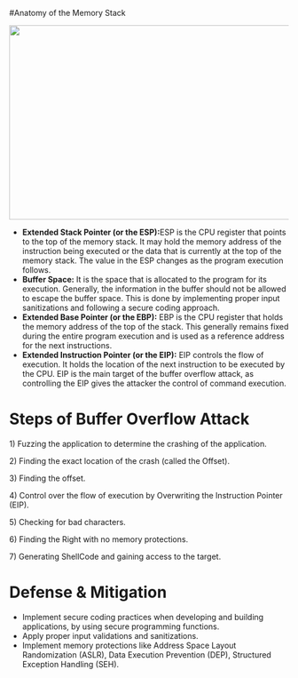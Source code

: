 #Anatomy of the Memory Stack 

<div class="gp gq ow"><picture><source srcset="https://miro.medium.com/v2/resize:fit:640/format:webp/1*EwdZs-6vDz_u52vNy7mxEg.png 640w, https://miro.medium.com/v2/resize:fit:720/format:webp/1*EwdZs-6vDz_u52vNy7mxEg.png 720w, https://miro.medium.com/v2/resize:fit:750/format:webp/1*EwdZs-6vDz_u52vNy7mxEg.png 750w, https://miro.medium.com/v2/resize:fit:786/format:webp/1*EwdZs-6vDz_u52vNy7mxEg.png 786w, https://miro.medium.com/v2/resize:fit:828/format:webp/1*EwdZs-6vDz_u52vNy7mxEg.png 828w, https://miro.medium.com/v2/resize:fit:1100/format:webp/1*EwdZs-6vDz_u52vNy7mxEg.png 1100w, https://miro.medium.com/v2/resize:fit:1400/format:webp/1*EwdZs-6vDz_u52vNy7mxEg.png 1400w" sizes="(min-resolution: 4dppx) and (max-width: 700px) 50vw, (-webkit-min-device-pixel-ratio: 4) and (max-width: 700px) 50vw, (min-resolution: 3dppx) and (max-width: 700px) 67vw, (-webkit-min-device-pixel-ratio: 3) and (max-width: 700px) 65vw, (min-resolution: 2.5dppx) and (max-width: 700px) 80vw, (-webkit-min-device-pixel-ratio: 2.5) and (max-width: 700px) 80vw, (min-resolution: 2dppx) and (max-width: 700px) 100vw, (-webkit-min-device-pixel-ratio: 2) and (max-width: 700px) 100vw, 700px" type="image/webp"><source data-testid="og" srcset="https://miro.medium.com/v2/resize:fit:640/1*EwdZs-6vDz_u52vNy7mxEg.png 640w, https://miro.medium.com/v2/resize:fit:720/1*EwdZs-6vDz_u52vNy7mxEg.png 720w, https://miro.medium.com/v2/resize:fit:750/1*EwdZs-6vDz_u52vNy7mxEg.png 750w, https://miro.medium.com/v2/resize:fit:786/1*EwdZs-6vDz_u52vNy7mxEg.png 786w, https://miro.medium.com/v2/resize:fit:828/1*EwdZs-6vDz_u52vNy7mxEg.png 828w, https://miro.medium.com/v2/resize:fit:1100/1*EwdZs-6vDz_u52vNy7mxEg.png 1100w, https://miro.medium.com/v2/resize:fit:1400/1*EwdZs-6vDz_u52vNy7mxEg.png 1400w" sizes="(min-resolution: 4dppx) and (max-width: 700px) 50vw, (-webkit-min-device-pixel-ratio: 4) and (max-width: 700px) 50vw, (min-resolution: 3dppx) and (max-width: 700px) 67vw, (-webkit-min-device-pixel-ratio: 3) and (max-width: 700px) 65vw, (min-resolution: 2.5dppx) and (max-width: 700px) 80vw, (-webkit-min-device-pixel-ratio: 2.5) and (max-width: 700px) 80vw, (min-resolution: 2dppx) and (max-width: 700px) 100vw, (-webkit-min-device-pixel-ratio: 2) and (max-width: 700px) 100vw, 700px"><img alt="" class="bg hc hd c" width="700" height="350" loading="lazy" role="presentation" src="https://miro.medium.com/v2/resize:fit:875/1*EwdZs-6vDz_u52vNy7mxEg.png"></picture></div>
<p><ul class=""><li id="527a" class="mv mw hg mx b my mz na nb nc nd ne nf ng nh ni nj nk nl nm nn no np nq nr ns pc pd pe bj" data-selectable-paragraph=""><strong class="mx hh">Extended Stack Pointer (or the ESP):</strong>ESP is the CPU register that points to the top of the memory stack. It may hold the memory address of the instruction being executed or the data that is currently at the top of the memory stack. The value in the ESP changes as the program execution follows.</li><li id="552c" class="mv mw hg mx b my pf na nb nc pg ne nf ng ph ni nj nk pi nm nn no pj nq nr ns pc pd pe bj" data-selectable-paragraph=""><strong class="mx hh">Buffer Space:</strong> It is the space that is allocated to the program for its execution. Generally, the information in the buffer should not be allowed to escape the buffer space. This is done by implementing proper input sanitizations and following a secure coding approach.</li><li id="f8b3" class="mv mw hg mx b my pf na nb nc pg ne nf ng ph ni nj nk pi nm nn no pj nq nr ns pc pd pe bj" data-selectable-paragraph=""><strong class="mx hh">Extended Base Pointer (or the EBP):</strong> EBP is the CPU register that holds the memory address of the top of the stack. This generally remains fixed during the entire program execution and is used as a reference address for the next instructions.</li><li id="dddc" class="mv mw hg mx b my pf na nb nc pg ne nf ng ph ni nj nk pi nm nn no pj nq nr ns pc pd pe bj" data-selectable-paragraph=""><strong class="mx hh">Extended Instruction Pointer (or the EIP):</strong> EIP controls the flow of execution. It holds the location of the next instruction to be executed by the CPU. EIP is the main target of the buffer overflow attack, as controlling the EIP gives the attacker the control of command execution.</li></ul>

# Steps of Buffer Overflow Attack
<p>1) Fuzzing the application to determine the crashing of the application.
<p>2) Finding the exact location of the crash (called the Offset).
<p>3) Finding the offset.
<p>4)	Control over the flow of execution by Overwriting the Instruction Pointer (EIP).
<p>5) Checking for bad characters.
<p>6) Finding the Right with no memory protections.
<p>7) Generating ShellCode and gaining access to the target. </p>
<h1 id="df15" class="nt nu hg be nv nw nx ny nz oa ob oc od oe of og oh oi oj ok ol om on oo op oq bj" data-selectable-paragraph="">Defense &amp; Mitigation</h1>
<ul class=""><li id="f07b" class="mv mw hg mx b my or na nb nc os ne nf ng ot ni nj nk ou nm nn no ov nq nr ns pc pd pe bj" data-selectable-paragraph="">Implement secure coding practices when developing and building applications, by using secure programming functions.</li><li id="5103" class="mv mw hg mx b my pf na nb nc pg ne nf ng ph ni nj nk pi nm nn no pj nq nr ns pc pd pe bj" data-selectable-paragraph="">Apply proper input validations and sanitizations.</li><li id="4630" class="mv mw hg mx b my pf na nb nc pg ne nf ng ph ni nj nk pi nm nn no pj nq nr ns pc pd pe bj" data-selectable-paragraph="">Implement memory protections like Address Space Layout Randomization (ASLR), Data Execution Prevention (DEP), Structured Exception Handling (SEH).</li></ul>

